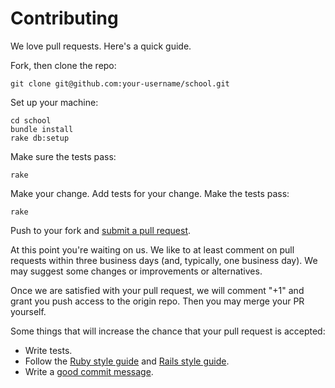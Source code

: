 # Contributing

We love pull requests. Here's a quick guide.

Fork, then clone the repo:

    git clone git@github.com:your-username/school.git

Set up your machine:

    cd school
    bundle install
    rake db:setup

Make sure the tests pass:

    rake

Make your change. Add tests for your change. Make the tests pass:

    rake

Push to your fork and [submit a pull request][pr].

[pr]:https://github.com/rails-school/school/compare

At this point you're waiting on us. We like to at least comment on pull requests
within three business days (and, typically, one business day). We may suggest
some changes or improvements or alternatives.

Once we are satisfied with your pull request, we will comment "+1" and grant you
push access to the origin repo. Then you may merge your PR yourself.

Some things that will increase the chance that your pull request is accepted:

* Write tests.
* Follow the [Ruby style guide][ruby-style] and [Rails style guide][rails-style].
* Write a [good commit message][commit].

[ruby-style]: https://github.com/bbatsov/ruby-style-guide
[rails-style]: https://github.com/bbatsov/rails-style-guide
[commit]: http://tbaggery.com/2008/04/19/a-note-about-git-commit-messages.html
